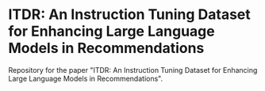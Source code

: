 # ITDR: An Instruction Tuning Dataset for Enhancing Large Language Models in Recommendations
Repository for the paper "ITDR: An Instruction Tuning Dataset for Enhancing Large Language Models in Recommendations".
